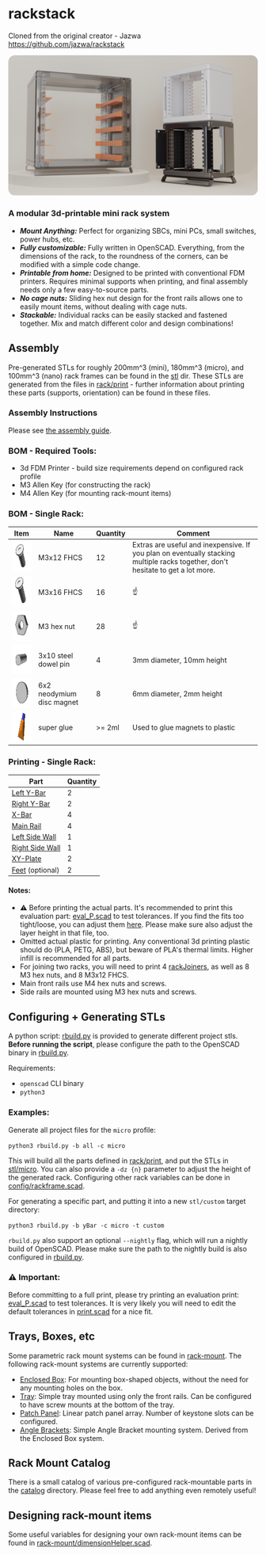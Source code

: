 # rackstack

Cloned from the original creator - Jazwa
https://github.com/jazwa/rackstack

![display](media/renders/rackDisplayRounded.png)

### A modular 3d-printable mini rack system
- ***Mount Anything:*** Perfect for organizing SBCs, mini PCs, small switches, power hubs, etc.
- ***Fully customizable:*** Fully written in OpenSCAD. Everything, from the dimensions of the rack, to the roundness of the corners, can be modified with a simple code change.
- ***Printable from home:*** Designed to be printed with conventional FDM printers. Requires minimal supports when printing, and final assembly needs only a few easy-to-source parts. 
- ***No cage nuts:*** Sliding hex nut design for the front rails allows one to easily mount items, without dealing with cage nuts.
- ***Stackable:*** Individual racks can be easily stacked and fastened together. Mix and match different color and design combinations!

## Assembly

Pre-generated STLs for roughly 200mm^3 (mini), 180mm^3 (micro), and 100mm^3 (nano) rack frames can be found in the [stl](stl) dir.
These STLs are generated from the files in [rack/print](rack/print) - further information about printing these parts 
(supports, orientation) can be found in these files.

### Assembly Instructions
Please see [the assembly guide](./assembly-guide).

### BOM - Required Tools:
- 3d FDM Printer - build size requirements depend on configured rack profile
- M3 Allen Key (for constructing the rack)
- M4 Allen Key (for mounting rack-mount items)

### BOM - Single Rack:

| Item                                                          | Name                      | Quantity | Comment                                                                                                                          |
|---------------------------------------------------------------|---------------------------|----------|----------------------------------------------------------------------------------------------------------------------------------|
| <img src="media/bom/fhcs_medium.gif"  height="60" width="72"> | M3x12 FHCS                | 12       | Extras are useful and inexpensive. If you plan on eventually stacking multiple racks together, don't hesitate to get a lot more. |
| <img src="media/bom/fhcs_long.gif"  height="60" width="72">   | M3x16 FHCS                | 16       | ☝️                                                                                                                                |
| <img src="media/bom/hex_nut.gif"  height="60" width="72">     | M3 hex nut                | 28       | ☝️                                                                                                                                |
| <img src="media/bom/dowel.gif"  height="60" width="72">       | 3x10 steel dowel pin      | 4        | 3mm diameter, 10mm height                                                                                                        |
| <img src="media/bom/magnet.gif"  height="60" width="72">      | 6x2 neodymium disc magnet | 8        | 6mm diameter, 2mm height                                                                                                         |
| <img src="media/bom/glue.gif"  height="60" width="72">        | super glue                | \>= 2ml  | Used to glue magnets to plastic                                                                                                  |


### Printing - Single Rack:
| Part                                                 | Quantity |
|------------------------------------------------------|----------|
| [Left Y-Bar](./rack/print/yBarLeft_P.scad)           | 2        |
| [Right Y-Bar](./rack/print/yBarRight_P.scad)         | 2        |
| [X-Bar](./rack/print/xBar_P.scad)                    | 4        |
| [Main Rail](./rack/print/mainRail_P.scad)            | 4        |
| [Left Side Wall](./rack/print/sideWallLeft_P.scad)   | 1        |
| [Right Side Wall](./rack/print/sideWallRight_P.scad) | 1        |
| [XY-Plate](./rack/print/xyPlate_P.scad)              | 2        |
| [Feet](./rack/print/rackFeet_P.scad) (optional)      | 2        |


#### Notes: 
- ⚠️ Before printing the actual parts. It's recommended to print this evaluation part: [eval_P.scad](./rack/print/eval_P.scad) to test tolerances. 
  If you find the fits too tight/loose, you can adjust them [here](./config/print.scad). Please make sure also adjust the layer height in that file, too.
- Omitted actual plastic for printing. Any conventional 3d printing plastic should do (PLA, PETG, ABS),
but beware of PLA's thermal limits. Higher infill is recommended for all parts.
- For joining two racks, you will need to print 4 [rackJoiners](./rack/print/rackJoiner_P.scad), as well as 8 M3 hex nuts, and 8 M3x12 FHCS.
- Main front rails use M4 hex nuts and screws.
- Side rails are mounted using M3 hex nuts and screws.


## Configuring + Generating STLs
A python script:  [rbuild.py](./rbuild.py) is provided to generate different project stls. **Before running the script**, please 
configure the path to the OpenSCAD binary in [rbuild.py](./rbuild.py).

Requirements:
  - `openscad` CLI binary
  - `python3`

### Examples:
Generate all project files for the `micro` profile:

`python3 rbuild.py -b all -c micro`

This will build all the parts defined in [rack/print](./rack/print), and put the STLs in [stl/micro](./stl/micro). 
You can also provide a `-dz {n}` parameter to adjust the height of the generated rack. Configuring other rack
variables can be done in [config/rackframe.scad](./config/rackFrame.scad).

For generating a specific part, and putting it into a new `stl/custom` target directory: 

`python3 rbuild.py -b yBar -c micro -t custom`

`rbuild.py` also support an optional `--nightly` flag, which will run a nightly build of OpenSCAD. Please make sure the
path to the nightly build is also configured in [rbuild.py](./rbuild.py).


### ⚠️ Important:
Before committing to a full print, please try printing an evaluation print: [eval_P.scad](./rack/print/eval_P.scad) to test tolerances.
It is very likely you will need to edit the default tolerances in [print.scad](./config/print.scad) for a nice fit.


## Trays, Boxes, etc

Some parametric rack mount systems can be found in [rack-mount](./rack-mount). The following rack-mount systems 
are currently supported:
- [Enclosed Box](./rack-mount/enclosed-box): For mounting box-shaped objects, without the need for any mounting holes on the box.
- [Tray](./rack-mount/tray): Simple tray mounted using only the front rails. Can be configured to have screw mounts at the bottom of the tray.
- [Patch Panel](./rack-mount/patch-panel): Linear patch panel array. Number of keystone slots can be configured.
- [Angle Brackets](./rack-mount/angle-bracket): Simple Angle Bracket mounting system. Derived from the Enclosed Box system.

## Rack Mount Catalog

There is a small catalog of various pre-configured rack-mountable parts in the [catalog](./rack-mount/catalog) directory. Please feel free to add anything even remotely
useful!

## Designing rack-mount items

Some useful variables for designing your own rack-mount items can be found in [rack-mount/dimensionHelper.scad](./rack-mount/dimensionHelper.scad).
